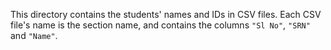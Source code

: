 This directory contains the students' names and IDs in CSV files.
Each CSV file's name is the section name, and contains the columns `"Sl No"`, `"SRN"` and `"Name"`.
